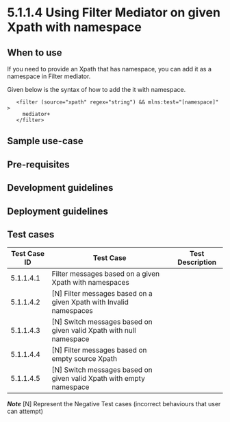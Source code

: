 # 5.1.1.4 Using Filter Mediator on given Xpath with namespace

## When to use
If you need to provide an Xpath that has namespace, you can add it as a namespace in Filter mediator.

Given below is the syntax of how to add the it with namespace.

```
   <filter (source="xpath" regex="string") && mlns:test="[namespace]" >
     mediator+
   </filter>

```

## Sample use-case


## Pre-requisites


## Development guidelines


## Deployment guidelines


## Test cases

| Test Case ID  |                        Test Case	               |                                Test Description                |
| ------------- | ------------------------------------------------ | ---------------------------------------------------------------|
| 5.1.1.4.1     | Filter messages based on a given Xpath with namespaces   |   |
| 5.1.1.4.2     | [N] Filter messages based on a given Xpath with Invalid namespaces |  |
| 5.1.1.4.3     | [N] Switch messages based on given valid Xpath with null namespace   |  |
| 5.1.1.4.4     | [N] Filter messages based on empty source Xpath  |  |
| 5.1.1.4.5     | [N] Switch messages based on given valid Xpath with empty namespace   |  |

**_Note_**
[N] Represent the Negative Test cases (incorrect behaviours that user can attempt)
